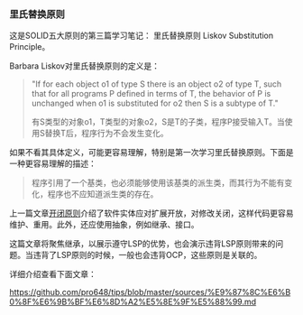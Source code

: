 ### 里氏替换原则

这是SOLID五大原则的第三篇学习笔记： 里氏替换原则 Liskov Substitution Principle。

Barbara Liskov对里氏替换原则的定义是：

> "If for each object o1 of type S there is an object o2 of type T, such that for all programs P defined in terms of T, the behavior of P is unchanged when o1 is substituted for o2 then S is a subtype of T."
>
> 有S类型的对象o1，T类型的对象o2，S是T的子类，程序P接受输入T。当使用S替换T后，程序行为不会发生变化。

如果不看其具体定义，可能更容易理解，特别是第一次学习里氏替换原则。下面是一种更容易理解的描述：

> 程序引用了一个基类，也必须能够使用该基类的派生类，而其行为不能有变化，程序也不应知道派生类的存在。

上一篇文章[开闭原则](https://github.com/pro648/tips/blob/master/sources/%E5%BC%80%E9%97%AD%E5%8E%9F%E5%88%99.md)介绍了软件实体应对扩展开放，对修改关闭，这样代码更容易维护、重用。此外，还应使用抽象，例如继承、接口。

这篇文章将聚焦继承，以展示遵守LSP的优势，也会演示违背LSP原则带来的问题。当违背了LSP原则的时候，一般也会违背OCP，这些原则是关联的。

详细介绍查看下面文章：

<https://github.com/pro648/tips/blob/master/sources/%E9%87%8C%E6%B0%8F%E6%9B%BF%E6%8D%A2%E5%8E%9F%E5%88%99.md>


